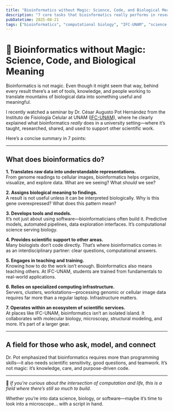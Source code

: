 ```yaml
---
title: "Bioinformatics without Magic: Science, Code, and Biological Meaning"
description: "7 core tasks that bioinformatics really performs in research centers like IFC-UNAM"
pubDatetime: 2025-08-21
tags: ["bioinformatics", "computational biology", "IFC-UNAM", "science communication"]
---
```


# 🧬 Bioinformatics without Magic: Science, Code, and Biological Meaning

Bioinformatics is not magic. Even though it might seem that way, behind every result there’s a set of tools, knowledge, and people working to translate mountains of biological data into something useful and meaningful.

I recently watched a seminar by Dr. César Augusto Pot Hernández from the Instituto de Fisiología Celular at UNAM ([IFC-UNAM](https://www.ifc.unam.mx)), where he clearly explained what bioinformatics *really* does in a university setting—where it’s taught, researched, shared, and used to support other scientific work.

Here’s a concise summary in 7 points:

---

## What does bioinformatics do?

**1. Translates raw data into understandable representations.**  
From genome readings to cellular images, bioinformatics helps organize, visualize, and explore data. What are we seeing? What *should* we see?

**2. Assigns biological meaning to findings.**  
A result is not useful unless it can be interpreted biologically. Why is this gene overexpressed? What does this pattern mean?

**3. Develops tools and models.**  
It’s not just about using software—bioinformaticians often build it. Predictive models, automated pipelines, data exploration interfaces. It’s computational science serving biology.

**4. Provides scientific support to other areas.**  
Many biologists don’t code directly. That’s where bioinformatics comes in as an interdisciplinary partner: clear questions, computational answers.

**5. Engages in teaching and training.**  
Knowing how to do the work isn’t enough. Bioinformatics also means teaching others. At IFC-UNAM, students are trained from fundamentals to real-world applications.

**6. Relies on specialized computing infrastructure.**  
Servers, clusters, workstations—processing genomic or cellular image data requires far more than a regular laptop. Infrastructure matters.

**7. Operates within an ecosystem of scientific services.**  
At places like IFC-UNAM, bioinformatics isn’t an isolated island. It collaborates with molecular biology, microscopy, structural modeling, and more. It’s part of a larger gear.

---

## A field for those who ask, model, and connect

Dr. Pot emphasized that bioinformatics requires more than programming skills—it also needs scientific sensitivity, good questions, and teamwork. It’s not magic: it’s knowledge, care, and purpose-driven code.

---

🦠 *If you're curious about the intersection of computation and life, this is a field where there’s still so much to build.*

Whether you’re into data science, biology, or software—maybe it’s time to look into a microscope… with a script in hand.
